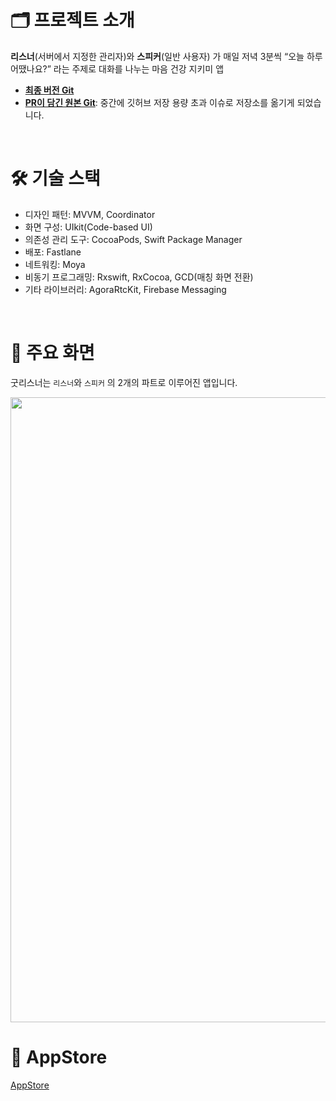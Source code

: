 # 🗂️ 프로젝트 소개
**리스너**(서버에서 지정한 관리자)와 **스피커**(일반 사용자) 가 매일 저녁 3분씩 “오늘 하루 어땠나요?” 라는 주제로 대화를 나누는 마음 건강 지키미 앱 
- **[최종 버전 Git](https://github.com/heelpass/goodlistener_ios)**
- **[PR이 담긴 원본 Git](https://github.com/heelpass/goodlistener-ios)**: 중간에 깃허브 저장 용량 초과 이슈로 저장소를 옮기게 되었습니다.
<br/>

# 🛠️ 기술 스택
- 디자인 패턴: MVVM, Coordinator
- 화면 구성: UIkit(Code-based UI)
- 의존성 관리 도구: CocoaPods, Swift Package Manager
- 배포: Fastlane
- 네트워킹: Moya
- 비동기 프로그래밍: Rxswift, RxCocoa, GCD(매칭 화면 전환)
- 기타 라이브러리: AgoraRtcKit, Firebase Messaging
<br/>

# 📱 주요 화면
굿리스너는 `리스너`와 `스피커` 의 2개의 파트로 이루어진 앱입니다. <br/>

<img src = "https://github.com/JYPjoy/goodlistener-ios/assets/84610593/ac0192a0-82ff-42f3-acf1-cecc4761f141" width = "1000">

<br/>

# 🛒 AppStore
[AppStore](https://apps.apple.com/us/app/%EA%B5%BF%EB%A6%AC%EC%8A%A4%EB%84%88/id1641642480)
